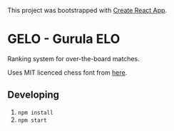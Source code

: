 This project was bootstrapped with [Create React App](https://github.com/facebookincubator/create-react-app).

# GELO - Gurula ELO

Ranking system for over-the-board matches. 

Uses MIT licenced chess font from [here](https://github.com/juangl/merida-chess-icon-font).

## Developing

1. `npm install`
2. `npm start`
